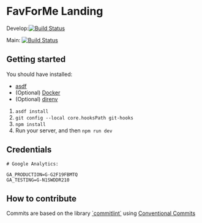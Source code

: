 # FavForMe Landing

Develop:[![Build Status](https://favforme.semaphoreci.com/badges/favforme-web/branches/develop.svg?key=81cd66f4-0449-4645-bcfd-731657d92a7d)](https://favforme.semaphoreci.com/projects/favforme-web)

Main: [![Build Status](https://favforme.semaphoreci.com/badges/favforme-web/branches/main.svg?key=81cd66f4-0449-4645-bcfd-731657d92a7d)](https://favforme.semaphoreci.com/projects/favforme-web)
## Getting started

You should have installed:

- [asdf](https://asdf-vm.com/#/)
- (Optional) [Docker](https://docs.docker.com/get-docker/)
- (Optional) [direnv](https://direnv.net/)

1. `asdf install`
2. `git config --local core.hooksPath git-hooks`
3. `npm install`
4. Run your server, and then `npm run dev`

## Credentials

```
# Google Analytics:

GA_PRODUCTION=G-G2F19FBMTQ
GA_TESTING=G-N1SWDDR210
```

## How to contribute

Commits are based on the library [\`commitlint\`](https://commitlint.js.org/) using [Conventional Commits](https://www.conventionalcommits.org/)
